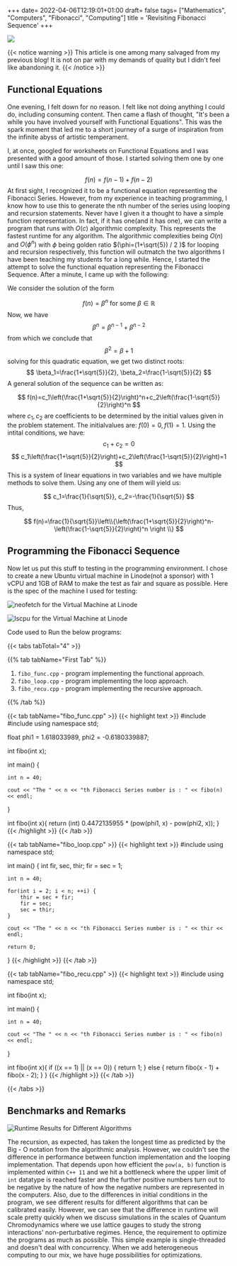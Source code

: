 +++
date= 2022-04-06T12:19:01+01:00
draft= false
tags= ["Mathematics", "Computers", "Fibonacci", "Computing"]
title = 'Revisiting Fibonacci Sequence'
+++

![](https://github.com/abalajiksh/gifabxyz/raw/main/Revisiting-Fibonacci.png)

{{< notice warning >}}
This article is one among many salvaged from my previous blog! It is not on par with my demands of quality but I didn't feel like abandoning it.
{{< /notice >}}


## Functional Equations

One evening, I felt down for no reason. I felt like not doing anything I could do, including consuming content. Then came a flash of thought, "It's been a while you have involved yourself with Functional Equations". This was the spark moment that led me to a short journey of a surge of inspiration from the infinite abyss of artistic temperament.

I, at once, googled for worksheets on Functional Equations and I was presented with a good amount of those. I started solving them one by one until I saw this one:

$$
f(n)=f(n-1)+f(n-2)
$$
At first sight, I recognized it to be a functional equation representing the Fibonacci Series. However, from my experience in teaching programming, I know how to use this to generate the nth number of the series using looping and recursion statements. Never have I given it a thought to have a simple function representation. In fact, if it has one(and it has one), we can write a program that runs with $O(c)$ algorithmic complexity. This represents the fastest runtime for any algorithm. The algorithmic complexities being $O(n)$ and $O\left(\phi^n\right)$ with $\phi$ being golden ratio $(\phi=(1+\sqrt{5}) / 2 )$ for looping and recursion respectively, this function will outmatch the two algorithms I have been teaching my students for a long while.
Hence, I started the attempt to solve the functional equation representing the Fibonacci Sequence. After a minute, I came up with the following:

We consider the solution of the form

$$
f(n)=\beta^n \text { for some } \beta \in \mathbb{R}
$$
Now, we have
$$
\beta^n=\beta^{n-1}+\beta^{n-2}
$$
from which we conclude that
$$
\beta^2=\beta+1
$$
solving for this quadratic equation, we get two distinct roots:
$$
\beta_1=\frac{1+\sqrt{5}}{2}, \beta_2=\frac{1-\sqrt{5}}{2}
$$
A general solution of the sequence can be written as:

$$
f(n)=c_1\left(\frac{1+\sqrt{5}}{2}\right)^n+c_2\left(\frac{1-\sqrt{5}}{2}\right)^n
$$
where $c_1, c_2$ are coefficients to be determined by the initial values given in the problem statement. The initialvalues are: $f(0)=0, f(1)=1$. Using the intital conditions, we have:
$$
c_1+c_2=0
$$
$$
c_1\left(\frac{1+\sqrt{5}}{2}\right)+c_2\left(\frac{1-\sqrt{5}}{2}\right)=1
$$
This is a system of linear equations in two variables and we have multiple methods to solve them. Using any one of them will yield us:

$$
c_1=\frac{1}{\sqrt{5}}, c_2=-\frac{1}{\sqrt{5}}
$$
Thus,

$$
f(n)=\frac{1}{\sqrt{5}}\left\\{\left(\frac{1+\sqrt{5}}{2}\right)^n-\left(\frac{1-\sqrt{5}}{2}\right)^n \right \\}
$$

## Programming the Fibonacci Sequence

Now let us put this stuff to testing in the programming environment. I chose to create a new Ubuntu virtual machine in Linode(not a sponsor) with 1 vCPU and 1GB of RAM to make the test as fair and square as possible. Here is the spec of the machine I used for testing:

![`neofetch` for the Virtual Machine at Linode](https://github.com/abalajiksh/gifabxyz/raw/main/Screenshot-2022-04-06-at-4.37.55-PM.png "`neofetch` for the Virtual Machine at Linode")

![`lscpu` for the Virtual Machine at Linode](https://github.com/abalajiksh/gifabxyz/raw/main/Screenshot-2022-04-06-at-4.38.20-PM.png "`lscpu` for the Virtual Machine at Linode")

Code used to Run the below programs:

{{< tabs tabTotal="4" >}}

{{% tab tabName="First Tab" %}}
1. `fibo_func.cpp` - program implementing the functional approach.
1. `fibo_loop.cpp` - program implementing the loop approach.
1. `fibo_recu.cpp` - program implementing the recursive approach.

{{% /tab %}}

{{< tab tabName="fibo_func.cpp" >}}
{{< highlight text >}}
#include <iostream>
#include <cmath>
using namespace std;

float phi1 = 1.618033989, phi2 = -0.6180339887;

int fibo(int x);

int main() {

    int n = 40;

    cout << "The " << n << "th Fibonacci Series number is : " << fibo(n) << endl;
}

int fibo(int x){
    return (int) 0.4472135955 * (pow(phi1, x) - pow(phi2, x));
}
{{< /highlight >}}
{{< /tab >}}

{{< tab tabName="fibo_loop.cpp" >}}
{{< highlight text >}}
#include <iostream>
using namespace std;

int main() {
    int fir, sec, thir;
    fir = sec = 1;

    int n = 40;

    for(int i = 2; i < n; ++i) {
        thir = sec + fir;
        fir = sec;
        sec = thir;
    }

    cout << "The " << n << "th Fibonacci Series number is : " << thir << endl;

    return 0;
}
{{< /highlight >}}
{{< /tab >}}

{{< tab tabName="fibo_recu.cpp" >}}
{{< highlight text >}}
#include <iostream>
using namespace std;

int fibo(int x);

int main() {

    int n = 40;

    cout << "The " << n << "th Fibonacci Series number is : " << fibo(n) << endl;
}

int fibo(int x){
    if ((x == 1) || (x == 0))
    {
        return 1;
    }
    else
    {
        return fibo(x - 1) + fibo(x - 2);
    }
}
{{< /highlight >}}
{{< /tab >}}

{{< /tabs >}}

## Benchmarks and Remarks

![Runtime Results for Different Algorithms](https://github.com/abalajiksh/gifabxyz/raw/main/Screenshot-2022-04-06-at-5.05.07-PM.png "Runtime Results for Different Algorithms")

The recursion, as expected, has taken the longest time as predicted by the Big - O notation from the algorithmic analysis. However, we couldn't see the difference in performance between function implementation and the looping implementation. That depends upon how efficient the `pow(a, b)` function is implemented within `C++ 11` and we hit a bottleneck where the upper limit of `int` datatype is reached faster and the further positive numbers turn out to be negative by the nature of how the negative numbers are represented in the computers. Also, due to the differences in initial conditions in the program, we see different results for different algorithms that can be calibrated easily. However, we can see that the difference in runtime will scale pretty quickly when we discuss simulations in the scales of Quantum Chromodynamics where we use lattice gauges to study the strong interactions' non-perturbative regimes. Hence, the requirement to optimize the programs as much as possible. This simple example is single-threaded and doesn't deal with concurrency. When we add heterogeneous computing to our mix, we have huge possibilities for optimizations.